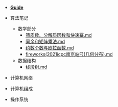 <!-- docs/_sidebar.md -->

* [**Guide**](guide.md)
* 算法笔记
  - 数学部分
    -  [筛质数、分解质因数和快速幂.md](数学部分/筛质数、分解质因数和快速幂.md) 
    -  [同余和矩阵乘法.md](数学部分/同余和矩阵乘法.md) 
    -  [约数个数与欧拉函数.md](数学部分/约数个数与欧拉函数.md) 
    -  [fireworks(2021icpc南京站F)(几何分布).md](数学部分/fireworks(2021icpc南京站F)(几何分布).md) 
  - 数据结构
    -    [线段树.md](数据结构部分/线段树.md) 

* 计算机网络
* 计算机组成
* 操作系统

